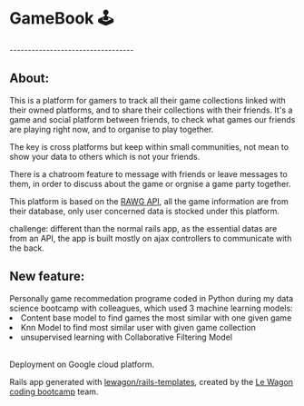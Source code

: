 <h1>GameBook 🕹️ </h1>
----------------------------------

<h2>About:</h2>
This is a platform for gamers to track all their game collections linked with their owned platforms, and to share their collections with their friends. It's a game and social platform between friends, to check what games our friends are playing right now, and to organise to play together. 

The key is cross platforms but keep within small communities, not mean to show your data to others which is not your friends.

There is a chatroom feature to message with friends or leave messages to them, in order to discuss about the game or orgnise a game party together.

This platform is based on the [RAWG API](https://rawg.io/apidocs), all the game information are from their database, only user concerned data is stocked under this platform.

challenge: different than the normal rails app, as the essential datas are from an API, the app is built mostly on ajax controllers to communicate with the back.

<h2>New feature: </h2> 
Personally game recommedation programe coded in Python during my data science bootcamp with colleagues, which used 3 machine learning models: 
  <li>Content base model to find games the most similar with one given game</li>
  <li>Knn Model to find most similar user with given game collection</li>
  <li>unsupervised learning with Collaborative Filtering Model </li>
  <br>
  
Deployment on Google cloud platform.

Rails app generated with [lewagon/rails-templates](https://github.com/lewagon/rails-templates), created by the [Le Wagon coding bootcamp](https://www.lewagon.com) team.
